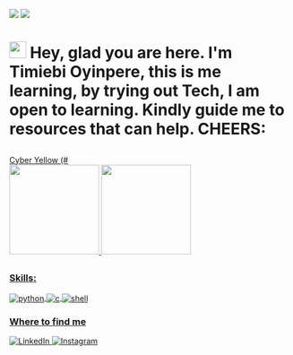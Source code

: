 <p align="center">
  
  ![](https://cdn.rawgit.com/sindresorhus/awesome/d7305f38d29fed78fa85652e3a63e154dd8e8829/media/badge.svg)
  ![](https://komarev.com/ghpvc/?username=TiO-DevOps&color=dc143c)
 </p>
 
<p align="center">
  <h1><img src="https://emojis.slackmojis.com/emojis/images/1531849430/4246/blob-sunglasses.gif?1531849430" width="30"/> 
    Hey, glad you are here. I'm Timiebi Oyinpere, this is me learning, by trying out Tech, I am open to learning. 
    Kindly guide me to resources that can help. CHEERS:</h1>
</p>

##
<div align="center">
  <a href="https://github.com/TiO-DevOps">
</div>
 Cyber Yellow (#
 <div>
  <img height="160em" 
       src="https://github-readme-stats.vercel.app/api?username=TiO-DevOps&show_icons=true&theme=react&include_all_commits=true&count_private=true" />
  <img height="160em" 
       src="https://github-readme-stats.vercel.app/api/top-langs/?username=TiO-DevOps&layout=compact&theme=react" /> 
</div>

##
 <h3>Skills:</h3>
 <div style="display: inline_block">
<img align="center" alt="python" src="https://img.shields.io/badge/Python-FFD43B?style=for-the-badge&logo=python&logoColor=blue" />
<img align="center" alt="c" src="https://img.shields.io/badge/C-276DC2?style=for-the-badge&logo=c&logoColor=celticblue" />
<img align="center" alt="shell" src="https://img.shields.io/badge/Shell-FFD500?style=for-the-badge&logo=shell&logoColor=cyberyellow" />

<h3>Where to find me</h3>
<p>
  <a href="https://www.linkedin.com/in/timiebi-oyinpere-25925a8b" target="_blank"><img alt="LinkedIn" src="https://img.shields.io/badge/linkedin-%230077B5.svg?&style=for-the-badge&logo=linkedin&logoColor=white" />
  <a href="https://www.instagram.com/TiO_Socials" target="_blank"><img alt="Instagram" src="https://img.shields.io/badge/instagram-%23dc2743.svg?&style=for-the-badge&logo=instagram&logoColor=white" />
</p>

<!---
TiO-DevOps/TiO-DevOps is a ✨ special ✨ repository because its `README.md` (this file) appears on your GitHub profile.
You can click the Preview link to take a look at your changes.
---
=======

